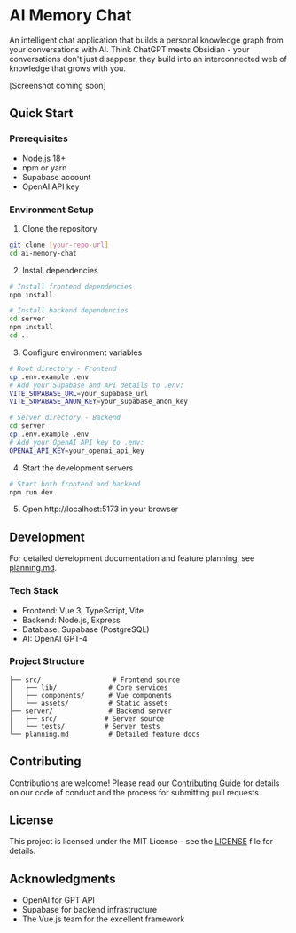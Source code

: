 # AI Memory Chat

An intelligent chat application that builds a personal knowledge graph from your conversations with AI. Think ChatGPT meets Obsidian - your conversations don't just disappear, they build into an interconnected web of knowledge that grows with you.

[Screenshot coming soon]

## Quick Start

### Prerequisites

- Node.js 18+
- npm or yarn
- Supabase account
- OpenAI API key

### Environment Setup

1. Clone the repository

```bash
git clone [your-repo-url]
cd ai-memory-chat
```

2. Install dependencies

```bash
# Install frontend dependencies
npm install

# Install backend dependencies
cd server
npm install
cd ..
```

3. Configure environment variables

```bash
# Root directory - Frontend
cp .env.example .env
# Add your Supabase and API details to .env:
VITE_SUPABASE_URL=your_supabase_url
VITE_SUPABASE_ANON_KEY=your_supabase_anon_key

# Server directory - Backend
cd server
cp .env.example .env
# Add your OpenAI API key to .env:
OPENAI_API_KEY=your_openai_api_key
```

4. Start the development servers

```bash
# Start both frontend and backend
npm run dev
```

5. Open http://localhost:5173 in your browser

## Development

For detailed development documentation and feature planning, see [planning.md](planning.md).

### Tech Stack

- Frontend: Vue 3, TypeScript, Vite
- Backend: Node.js, Express
- Database: Supabase (PostgreSQL)
- AI: OpenAI GPT-4

### Project Structure

```
├── src/                  # Frontend source
│   ├── lib/             # Core services
│   ├── components/      # Vue components
│   └── assets/          # Static assets
├── server/              # Backend server
│   ├── src/            # Server source
│   └── tests/          # Server tests
└── planning.md          # Detailed feature docs
```

## Contributing

Contributions are welcome! Please read our [Contributing Guide](CONTRIBUTING.md) for details on our code of conduct and the process for submitting pull requests.

## License

This project is licensed under the MIT License - see the [LICENSE](LICENSE) file for details.

## Acknowledgments

- OpenAI for GPT API
- Supabase for backend infrastructure
- The Vue.js team for the excellent framework
